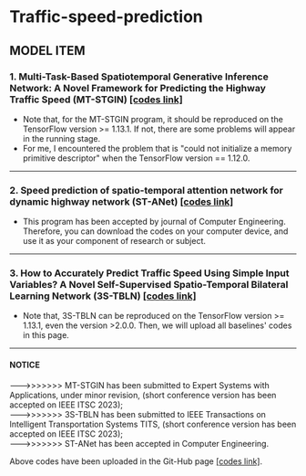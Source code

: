 # Traffic-speed-prediction

## MODEL ITEM
### 1. Multi-Task-Based Spatiotemporal Generative Inference Network: A Novel Framework for Predicting the Highway Traffic Speed (MT-STGIN) [[codes link]](https://github.com/zouguojian/Traffic-speed-prediction/tree/main/MT-STGIN)  
* Note that, for the MT-STGIN program, it should be reproduced on the TensorFlow version >= 1.13.1. 
If not, there are some problems will appear in the running stage.
* For me, I encountered the problem that is "could not initialize a memory primitive descriptor"
 when the TensorFlow version == 1.12.0.
---

### 2. Speed prediction of spatio-temporal attention network for dynamic highway network (ST-ANet) [[codes link]](https://github.com/zouguojian/Traffic-speed-prediction/tree/main/ST-ANet)  
* This program has been accepted by journal of Computer Engineering. Therefore, you can download the codes on your
computer device, and use it as your component of research or subject.
---

### 3. How to Accurately Predict Traffic Speed Using Simple Input Variables? A Novel Self-Supervised Spatio-Temporal Bilateral Learning Network (3S-TBLN) [[codes link]](https://github.com/zouguojian/Traffic-speed-prediction/tree/main/3S-TBLN)  
* Note that, 3S-TBLN can be reproduced on the TensorFlow version >= 1.13.1, even the version >2.0.0. Then, we will upload all baselines' codes in this page.  
---

#### NOTICE  
--->>>>>>> MT-STGIN has been submitted to Expert Systems with Applications, under minor revision, (short conference version has been accepted on IEEE ITSC 2023);  
--->>>>>>> 3S-TBLN has been submitted to IEEE Transactions on Intelligent Transportation Systems TITS, (short conference version has been accepted on IEEE ITSC 2023);   
--->>>>>>> ST-ANet has been accepted in Computer Engineering.

Above codes have been uploaded in the Git-Hub page [[codes link]](https://github.com/zouguojian/Traffic-speed-prediction).  
